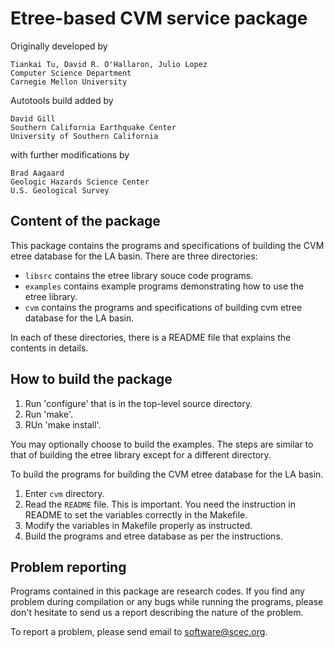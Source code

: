 # Etree-based CVM service package

Originally developed by

    Tiankai Tu, David R. O'Hallaron, Julio Lopez
    Computer Science Department
    Carnegie Mellon University

Autotools build added by

    David Gill
    Southern California Earthquake Center
    University of Southern California

with further modifications by

    Brad Aagaard
    Geologic Hazards Science Center
    U.S. Geological Survey


## Content of the package

This package contains the programs and specifications of building the CVM etree database for the LA basin. There are three directories:
    
* `libsrc` contains the etree library souce code programs.
*  `examples` contains example programs demonstrating how to use the etree library.
* `cvm` contains the programs and specifications of building cvm etree database for the LA basin.

In each of these directories, there is a README file that explains the contents in details. 

## How to build the package

1. Run 'configure' that is in the top-level source directory.
2. Run 'make'.
3. RUn 'make install'.

You may optionally choose to build the examples. The steps are similar to that of building the etree library except for a different directory.

To build the programs for building the CVM etree database for the LA basin.

1. Enter `cvm` directory.
2. Read the `README` file. This is important. You need the instruction in README to set the variables correctly in the Makefile.
3. Modify the variables in Makefile properly as instructed.
4. Build the programs and etree database as per the instructions.

## Problem reporting 

Programs contained in this package are research codes. If you find any problem during compilation or any bugs while running the programs, please don't hesitate to send us a report describing the nature of the problem.

To report a problem, please send email to software@scec.org.
